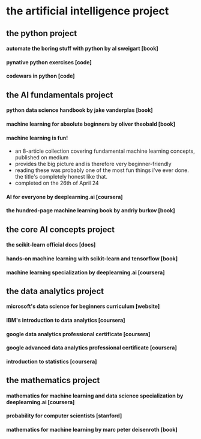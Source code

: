 # the artificial intelligence project

## the python project
#### automate the boring stuff with python by al sweigart [book]
#### pynative python exercises [code]
#### codewars in python [code]

## the AI fundamentals project
#### python data science handbook by jake vanderplas [book]
#### machine learning for absolute beginners by oliver theobald [book]
#### machine learning is fun!
* an 8-article collection covering fundamental machine learning concepts, published on medium
* provides the big picture and is therefore very beginner-friendly
* reading these was probably one of the most fun things i've ever done. the title's completely honest like that.
* completed on the 26th of April 24
#### AI for everyone by deeplearning.ai [coursera]
#### the hundred-page machine learning book by andriy burkov [book]

## the core AI concepts project
#### the scikit-learn official docs [docs]
#### hands-on machine learning with scikit-learn and tensorflow [book]
#### machine learning specialization by deeplearning.ai [coursera]

## the data analytics project
#### microsoft's data science for beginners curriculum [website]
#### IBM's introduction to data analytics [coursera]
#### google data analytics professional certificate [coursera]
#### google advanced data analytics professional certificate [coursera]
#### introduction to statistics [coursera]

## the mathematics project
#### mathematics for machine learning and data science specialization by deeplearning.ai [coursera]
#### probability for computer scientists [stanford]
#### mathematics for machine learning by marc peter deisenroth [book]